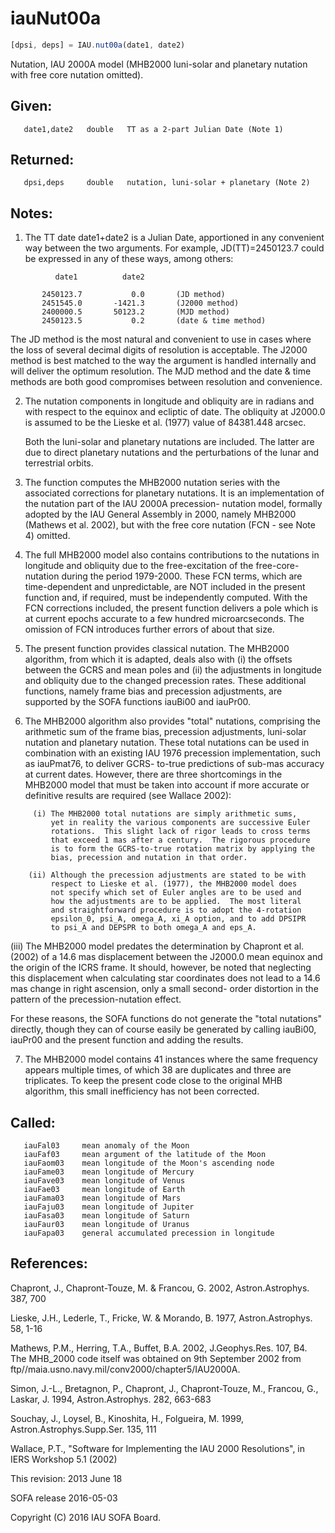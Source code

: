 # iauNut00a

```js
[dpsi, deps] = IAU.nut00a(date1, date2)
```

Nutation, IAU 2000A model (MHB2000 luni-solar and planetary nutation
with free core nutation omitted).

## Given:
```
   date1,date2   double   TT as a 2-part Julian Date (Note 1)
```

## Returned:
```
   dpsi,deps     double   nutation, luni-solar + planetary (Note 2)
```

## Notes:

1) The TT date date1+date2 is a Julian Date, apportioned in any
   convenient way between the two arguments.  For example,
   JD(TT)=2450123.7 could be expressed in any of these ways,
   among others:

```
          date1          date2

       2450123.7           0.0       (JD method)
       2451545.0       -1421.3       (J2000 method)
       2400000.5       50123.2       (MJD method)
       2450123.5           0.2       (date & time method)
```

   The JD method is the most natural and convenient to use in
   cases where the loss of several decimal digits of resolution
   is acceptable.  The J2000 method is best matched to the way
   the argument is handled internally and will deliver the
   optimum resolution.  The MJD method and the date & time methods
   are both good compromises between resolution and convenience.

2) The nutation components in longitude and obliquity are in radians
   and with respect to the equinox and ecliptic of date.  The
   obliquity at J2000.0 is assumed to be the Lieske et al. (1977)
   value of 84381.448 arcsec.

   Both the luni-solar and planetary nutations are included.  The
   latter are due to direct planetary nutations and the
   perturbations of the lunar and terrestrial orbits.

3) The function computes the MHB2000 nutation series with the
   associated corrections for planetary nutations.  It is an
   implementation of the nutation part of the IAU 2000A precession-
   nutation model, formally adopted by the IAU General Assembly in
   2000, namely MHB2000 (Mathews et al. 2002), but with the free
   core nutation (FCN - see Note 4) omitted.

4) The full MHB2000 model also contains contributions to the
   nutations in longitude and obliquity due to the free-excitation
   of the free-core-nutation during the period 1979-2000.  These FCN
   terms, which are time-dependent and unpredictable, are NOT
   included in the present function and, if required, must be
   independently computed.  With the FCN corrections included, the
   present function delivers a pole which is at current epochs
   accurate to a few hundred microarcseconds.  The omission of FCN
   introduces further errors of about that size.

5) The present function provides classical nutation.  The MHB2000
   algorithm, from which it is adapted, deals also with (i) the
   offsets between the GCRS and mean poles and (ii) the adjustments
   in longitude and obliquity due to the changed precession rates.
   These additional functions, namely frame bias and precession
   adjustments, are supported by the SOFA functions iauBi00  and
   iauPr00.

6) The MHB2000 algorithm also provides "total" nutations, comprising
   the arithmetic sum of the frame bias, precession adjustments,
   luni-solar nutation and planetary nutation.  These total
   nutations can be used in combination with an existing IAU 1976
   precession implementation, such as iauPmat76,  to deliver GCRS-
   to-true predictions of sub-mas accuracy at current dates.
   However, there are three shortcomings in the MHB2000 model that
   must be taken into account if more accurate or definitive results
   are required (see Wallace 2002):

```
     (i) The MHB2000 total nutations are simply arithmetic sums,
         yet in reality the various components are successive Euler
         rotations.  This slight lack of rigor leads to cross terms
         that exceed 1 mas after a century.  The rigorous procedure
         is to form the GCRS-to-true rotation matrix by applying the
         bias, precession and nutation in that order.

    (ii) Although the precession adjustments are stated to be with
         respect to Lieske et al. (1977), the MHB2000 model does
         not specify which set of Euler angles are to be used and
         how the adjustments are to be applied.  The most literal
         and straightforward procedure is to adopt the 4-rotation
         epsilon_0, psi_A, omega_A, xi_A option, and to add DPSIPR
         to psi_A and DEPSPR to both omega_A and eps_A.
```

   (iii) The MHB2000 model predates the determination by Chapront
         et al. (2002) of a 14.6 mas displacement between the
         J2000.0 mean equinox and the origin of the ICRS frame.  It
         should, however, be noted that neglecting this displacement
         when calculating star coordinates does not lead to a
         14.6 mas change in right ascension, only a small second-
         order distortion in the pattern of the precession-nutation
         effect.

   For these reasons, the SOFA functions do not generate the "total
   nutations" directly, though they can of course easily be
   generated by calling iauBi00, iauPr00 and the present function
   and adding the results.

7) The MHB2000 model contains 41 instances where the same frequency
   appears multiple times, of which 38 are duplicates and three are
   triplicates.  To keep the present code close to the original MHB
   algorithm, this small inefficiency has not been corrected.

## Called:
```
   iauFal03     mean anomaly of the Moon
   iauFaf03     mean argument of the latitude of the Moon
   iauFaom03    mean longitude of the Moon's ascending node
   iauFame03    mean longitude of Mercury
   iauFave03    mean longitude of Venus
   iauFae03     mean longitude of Earth
   iauFama03    mean longitude of Mars
   iauFaju03    mean longitude of Jupiter
   iauFasa03    mean longitude of Saturn
   iauFaur03    mean longitude of Uranus
   iauFapa03    general accumulated precession in longitude
```

## References:

   Chapront, J., Chapront-Touze, M. & Francou, G. 2002,
   Astron.Astrophys. 387, 700

   Lieske, J.H., Lederle, T., Fricke, W. & Morando, B. 1977,
   Astron.Astrophys. 58, 1-16

   Mathews, P.M., Herring, T.A., Buffet, B.A. 2002, J.Geophys.Res.
   107, B4.  The MHB_2000 code itself was obtained on 9th September
   2002 from ftp//maia.usno.navy.mil/conv2000/chapter5/IAU2000A.

   Simon, J.-L., Bretagnon, P., Chapront, J., Chapront-Touze, M.,
   Francou, G., Laskar, J. 1994, Astron.Astrophys. 282, 663-683

   Souchay, J., Loysel, B., Kinoshita, H., Folgueira, M. 1999,
   Astron.Astrophys.Supp.Ser. 135, 111

   Wallace, P.T., "Software for Implementing the IAU 2000
   Resolutions", in IERS Workshop 5.1 (2002)

This revision:  2013 June 18

SOFA release 2016-05-03

Copyright (C) 2016 IAU SOFA Board.